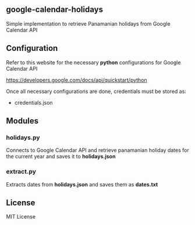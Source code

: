 ## google-calendar-holidays

Simple implementation to retrieve Panamanian holidays from Google Calendar API

## Configuration

Refer to this website for the necessary **python** configurations for Google Calendar API

https://developers.google.com/docs/api/quickstart/python

Once all necessary configurations are done, credentials must be stored as:

- credentials.json

## Modules

### holidays.py

Connects to Google Calendar API and retrieve panamanian holiday dates for the current year and saves it to **holidays.json**

### extract.py

Extracts dates from **holidays.json** and saves them as **dates.txt**

## License

MIT License
